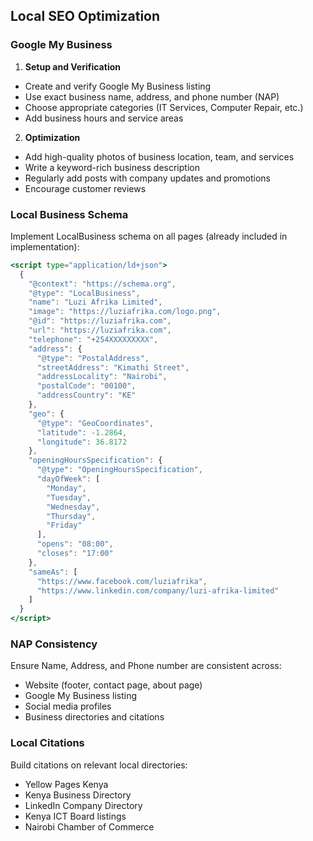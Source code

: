 ## Local SEO Optimization

### Google My Business

1. **Setup and Verification**

- Create and verify Google My Business listing
- Use exact business name, address, and phone number (NAP)
- Choose appropriate categories (IT Services, Computer Repair, etc.)
- Add business hours and service areas

2. **Optimization**

- Add high-quality photos of business location, team, and services
- Write a keyword-rich business description
- Regularly add posts with company updates and promotions
- Encourage customer reviews

### Local Business Schema

Implement LocalBusiness schema on all pages (already included in implementation):

```jsx
<script type="application/ld+json">
  {
    "@context": "https://schema.org",
    "@type": "LocalBusiness",
    "name": "Luzi Afrika Limited",
    "image": "https://luziafrika.com/logo.png",
    "@id": "https://luziafrika.com",
    "url": "https://luziafrika.com",
    "telephone": "+254XXXXXXXXX",
    "address": {
      "@type": "PostalAddress",
      "streetAddress": "Kimathi Street",
      "addressLocality": "Nairobi",
      "postalCode": "00100",
      "addressCountry": "KE"
    },
    "geo": {
      "@type": "GeoCoordinates",
      "latitude": -1.2864,
      "longitude": 36.8172
    },
    "openingHoursSpecification": {
      "@type": "OpeningHoursSpecification",
      "dayOfWeek": [
        "Monday",
        "Tuesday",
        "Wednesday",
        "Thursday",
        "Friday"
      ],
      "opens": "08:00",
      "closes": "17:00"
    },
    "sameAs": [
      "https://www.facebook.com/luziafrika",
      "https://www.linkedin.com/company/luzi-afrika-limited"
    ] 
  }
</script>
```

### NAP Consistency

Ensure Name, Address, and Phone number are consistent across:
- Website (footer, contact page, about page)
- Google My Business listing
- Social media profiles
- Business directories and citations

### Local Citations

Build citations on relevant local directories:
- Yellow Pages Kenya
- Kenya Business Directory
- LinkedIn Company Directory
- Kenya ICT Board listings
- Nairobi Chamber of Commerce